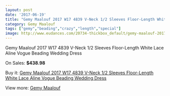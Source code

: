 ```yaml
---
layout: post
date: '2017-06-19'
title: "Gemy Maalouf 2017 W17 4839 V-Neck 1/2 Sleeves Floor-Length White Lace Aline Vogue Beading Wedding Dress"
category: Gemy Maalouf
tags: ["gemy","beading","crazy","length","special"]
image: http://www.eudances.com/20734-thickbox_default/gemy-maalouf-2017-w17-4839-v-neck-1-2-sleeves-floor-length-white-lace-aline-vogue-beading-wedding-dress.jpg
---
```

Gemy Maalouf 2017 W17 4839 V-Neck 1/2 Sleeves Floor-Length White Lace Aline Vogue Beading Wedding Dress

On Sales: **$438.98**
<a href="https://www.eudances.com/en/gemy-maalouf/6216-gemy-maalouf-2017-w17-4839-v-neck-1-2-sleeves-floor-length-white-lace-aline-vogue-beading-wedding-dress.html"><amp-img layout="responsive" width="600" height="600" src="//www.eudances.com/20734-thickbox_default/gemy-maalouf-2017-w17-4839-v-neck-1-2-sleeves-floor-length-white-lace-aline-vogue-beading-wedding-dress.jpg" alt="Gemy Maalouf 2017 W17 4839 V-Neck 1/2 Sleeves Floor-Length White Lace Aline Vogue Beading Wedding Dress 0" /></a>
<a href="https://www.eudances.com/en/gemy-maalouf/6216-gemy-maalouf-2017-w17-4839-v-neck-1-2-sleeves-floor-length-white-lace-aline-vogue-beading-wedding-dress.html"><amp-img layout="responsive" width="600" height="600" src="//www.eudances.com/20737-thickbox_default/gemy-maalouf-2017-w17-4839-v-neck-1-2-sleeves-floor-length-white-lace-aline-vogue-beading-wedding-dress.jpg" alt="Gemy Maalouf 2017 W17 4839 V-Neck 1/2 Sleeves Floor-Length White Lace Aline Vogue Beading Wedding Dress 1" /></a>
<a href="https://www.eudances.com/en/gemy-maalouf/6216-gemy-maalouf-2017-w17-4839-v-neck-1-2-sleeves-floor-length-white-lace-aline-vogue-beading-wedding-dress.html"><amp-img layout="responsive" width="600" height="600" src="//www.eudances.com/20736-thickbox_default/gemy-maalouf-2017-w17-4839-v-neck-1-2-sleeves-floor-length-white-lace-aline-vogue-beading-wedding-dress.jpg" alt="Gemy Maalouf 2017 W17 4839 V-Neck 1/2 Sleeves Floor-Length White Lace Aline Vogue Beading Wedding Dress 2" /></a>
<a href="https://www.eudances.com/en/gemy-maalouf/6216-gemy-maalouf-2017-w17-4839-v-neck-1-2-sleeves-floor-length-white-lace-aline-vogue-beading-wedding-dress.html"><amp-img layout="responsive" width="600" height="600" src="//www.eudances.com/20735-thickbox_default/gemy-maalouf-2017-w17-4839-v-neck-1-2-sleeves-floor-length-white-lace-aline-vogue-beading-wedding-dress.jpg" alt="Gemy Maalouf 2017 W17 4839 V-Neck 1/2 Sleeves Floor-Length White Lace Aline Vogue Beading Wedding Dress 3" /></a>

Buy it: [Gemy Maalouf 2017 W17 4839 V-Neck 1/2 Sleeves Floor-Length White Lace Aline Vogue Beading Wedding Dress](https://www.eudances.com/en/gemy-maalouf/6216-gemy-maalouf-2017-w17-4839-v-neck-1-2-sleeves-floor-length-white-lace-aline-vogue-beading-wedding-dress.html "Gemy Maalouf 2017 W17 4839 V-Neck 1/2 Sleeves Floor-Length White Lace Aline Vogue Beading Wedding Dress")

View more: [Gemy Maalouf](https://www.eudances.com/en/101-gemy-maalouf "Gemy Maalouf")